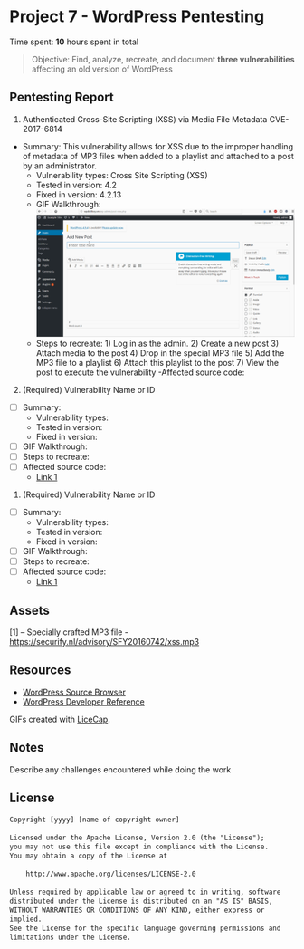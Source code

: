 # Project 7 - WordPress Pentesting

Time spent: **10** hours spent in total

> Objective: Find, analyze, recreate, and document **three vulnerabilities** affecting an old version of WordPress

## Pentesting Report

1. Authenticated Cross-Site Scripting (XSS) via Media File Metadata CVE-2017-6814
- Summary: This vulnerability allows for XSS due to the improper handling of metadata of MP3 files when added to a playlist and attached to a post by an administrator. 
    - Vulnerability types: Cross Site Scripting (XSS)
    - Tested in version: 4.2
    - Fixed in version: 4.2.13
    - GIF Walkthrough: ![alt text](https://github.com/WickedElectronics/Secure-Software-Engineering/blob/Week-7/mp3%20xss.gif "MP3 XSS Vulnerability")
  - Steps to recreate: 1) Log in as the admin.
				2) Create a new post
				3) Attach media to the post
				4) Drop in the special MP3 file
				5) Add the MP3 file to a playlist
				6) Attach this playlist to the post
				7) View the post to execute the vulnerability
  -Affected source code: 
 
 

2. (Required) Vulnerability Name or ID
  - [ ] Summary: 
    - Vulnerability types:
    - Tested in version:
    - Fixed in version: 
  - [ ] GIF Walkthrough: 
  - [ ] Steps to recreate: 
  - [ ] Affected source code:
    - [Link 1](https://core.trac.wordpress.org/browser/tags/version/src/source_file.php)
1. (Required) Vulnerability Name or ID
  - [ ] Summary: 
    - Vulnerability types:
    - Tested in version:
    - Fixed in version: 
  - [ ] GIF Walkthrough: 
  - [ ] Steps to recreate: 
  - [ ] Affected source code:
    - [Link 1](https://core.trac.wordpress.org/browser/tags/version/src/source_file.php)

## Assets

[1] – Specially crafted MP3 file - https://securify.nl/advisory/SFY20160742/xss.mp3

## Resources

- [WordPress Source Browser](https://core.trac.wordpress.org/browser/)
- [WordPress Developer Reference](https://developer.wordpress.org/reference/)

GIFs created with [LiceCap](http://www.cockos.com/licecap/).

## Notes

Describe any challenges encountered while doing the work

## License

    Copyright [yyyy] [name of copyright owner]

    Licensed under the Apache License, Version 2.0 (the "License");
    you may not use this file except in compliance with the License.
    You may obtain a copy of the License at

        http://www.apache.org/licenses/LICENSE-2.0

    Unless required by applicable law or agreed to in writing, software
    distributed under the License is distributed on an "AS IS" BASIS,
    WITHOUT WARRANTIES OR CONDITIONS OF ANY KIND, either express or implied.
    See the License for the specific language governing permissions and
    limitations under the License.

